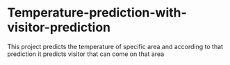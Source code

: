 # Temperature-prediction-with-visitor-prediction
This project predicts the temperature of specific area and according to that prediction it predicts visitor that can come on that area

